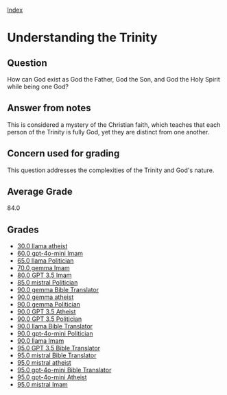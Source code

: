 
[Index](../index.md)
# Understanding the Trinity
## Question
How can God exist as God the Father, God the Son, and God the Holy Spirit while being one God?

## Answer from notes
This is considered a mystery of the Christian faith, which teaches that each person of the Trinity is fully God, yet they are distinct from one another.

## Concern used for grading
This question addresses the complexities of the Trinity and God's nature.

## Average Grade
84.0

## Grades
 * [30.0 llama atheist](../answers/llama_atheist/Understanding_the_Trinity.md)
 * [60.0 gpt-4o-mini Imam](../answers/gpt-4o-mini_Imam/Understanding_the_Trinity.md)
 * [65.0 llama Politician](../answers/llama_Politician/Understanding_the_Trinity.md)
 * [70.0 gemma Imam](../answers/gemma_Imam/Understanding_the_Trinity.md)
 * [80.0 GPT 3.5 Imam](../answers/GPT_3.5_Imam/Understanding_the_Trinity.md)
 * [85.0 mistral Politician](../answers/mistral_Politician/Understanding_the_Trinity.md)
 * [90.0 gemma Bible Translator](../answers/gemma_Bible_Translator/Understanding_the_Trinity.md)
 * [90.0 gemma atheist](../answers/gemma_atheist/Understanding_the_Trinity.md)
 * [90.0 gemma Politician](../answers/gemma_Politician/Understanding_the_Trinity.md)
 * [90.0 GPT 3.5 Atheist](../answers/GPT_3.5_Atheist/Understanding_the_Trinity.md)
 * [90.0 GPT 3.5 Politician](../answers/GPT_3.5_Politician/Understanding_the_Trinity.md)
 * [90.0 llama Bible Translator](../answers/llama_Bible_Translator/Understanding_the_Trinity.md)
 * [90.0 gpt-4o-mini Politician](../answers/gpt-4o-mini_Politician/Understanding_the_Trinity.md)
 * [90.0 llama Imam](../answers/llama_Imam/Understanding_the_Trinity.md)
 * [95.0 GPT 3.5 Bible Translator](../answers/GPT_3.5_Bible_Translator/Understanding_the_Trinity.md)
 * [95.0 mistral Bible Translator](../answers/mistral_Bible_Translator/Understanding_the_Trinity.md)
 * [95.0 mistral atheist](../answers/mistral_atheist/Understanding_the_Trinity.md)
 * [95.0 gpt-4o-mini Bible Translator](../answers/gpt-4o-mini_Bible_Translator/Understanding_the_Trinity.md)
 * [95.0 gpt-4o-mini Atheist](../answers/gpt-4o-mini_Atheist/Understanding_the_Trinity.md)
 * [95.0 mistral Imam](../answers/mistral_Imam/Understanding_the_Trinity.md)
